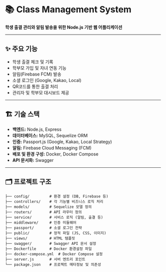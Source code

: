 
# 📚 Class Management System

**학생 출결 관리와 알림 발송을 위한 Node.js 기반 웹 어플리케이션**

---

## ✨ 주요 기능

- 학생 출결 체크 및 기록
- 학부모 가입 및 자녀 연동 기능
- 알림(Firebase FCM) 발송
- 소셜 로그인 (Google, Kakao, Local)
- QR코드를 통한 출결 처리
- 관리자 및 학부모 대시보드 제공

---

## 🏗️ 기술 스택

- **백엔드:** Node.js, Express
- **데이터베이스:** MySQL, Sequelize ORM
- **인증:** Passport.js (Google, Kakao, Local Strategy)
- **알림:** Firebase Cloud Messaging (FCM)
- **배포 및 환경 구성:** Docker, Docker Compose
- **API 문서화:** Swagger

---


## 🗂️ 프로젝트 구조

```plaintext
├── config/         # 환경 설정 (DB, Firebase 등)
├── controllers/    # 각 기능별 비즈니스 로직 처리
├── models/         # Sequelize 모델 정의
├── routers/        # API 라우터 정의
├── service/        # 서비스 로직 (알림, 출결 등)
├── middleware/     # 인증 미들웨어
├── passport/       # 소셜 로그인 전략
├── public/         # 정적 파일 (JS, CSS, 이미지)
├── views/          # HTML 템플릿
├── swagger/        # Swagger API 문서 설정
├── Dockerfile      # Docker 환경설정 파일
├── docker-compose.yml  # Docker Compose 설정
├── server.js       # 서버 엔트리 포인트
└── package.json    # 프로젝트 메타정보 및 의존성
```

